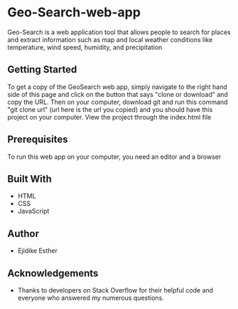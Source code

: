 # Geo-Search-web-app
Geo-Search is a web application tool that allows people to search for places and extract information such as map and local weather conditions like temperature, wind speed, humidity, and precipitation

## Getting Started
To get a copy of the GeoSearch web app, simply navigate to the right hand side of this page and click on the button that says "clone or download" and copy the URL. Then on your computer, download git and run this command "git clone url" (url here is the url you copied) and you should have this project on your computer. View the project through the index.html file

## Prerequisites
To run this web app on your computer, you need an editor and a browser

## Built With
* HTML
* CSS
* JavaScript

## Author
* Ejidike Esther

## Acknowledgements
* Thanks to developers on Stack Overflow for their helpful code and everyone who answered my numerous questions.
